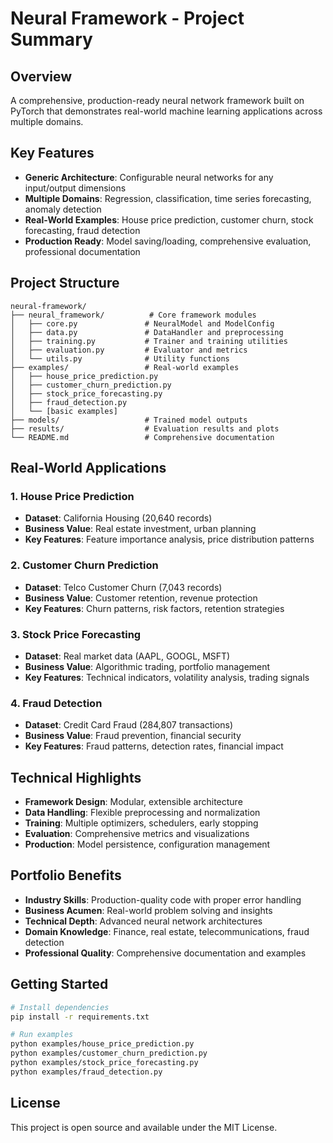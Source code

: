 # Neural Framework - Project Summary

## Overview
A comprehensive, production-ready neural network framework built on PyTorch that demonstrates real-world machine learning applications across multiple domains.

## Key Features
- **Generic Architecture**: Configurable neural networks for any input/output dimensions
- **Multiple Domains**: Regression, classification, time series forecasting, anomaly detection
- **Real-World Examples**: House price prediction, customer churn, stock forecasting, fraud detection
- **Production Ready**: Model saving/loading, comprehensive evaluation, professional documentation

## Project Structure
```
neural-framework/
├── neural_framework/          # Core framework modules
│   ├── core.py               # NeuralModel and ModelConfig
│   ├── data.py               # DataHandler and preprocessing
│   ├── training.py           # Trainer and training utilities
│   ├── evaluation.py         # Evaluator and metrics
│   └── utils.py              # Utility functions
├── examples/                 # Real-world examples
│   ├── house_price_prediction.py
│   ├── customer_churn_prediction.py
│   ├── stock_price_forecasting.py
│   ├── fraud_detection.py
│   └── [basic examples]
├── models/                   # Trained model outputs
├── results/                  # Evaluation results and plots
└── README.md                 # Comprehensive documentation
```

## Real-World Applications

### 1. House Price Prediction
- **Dataset**: California Housing (20,640 records)
- **Business Value**: Real estate investment, urban planning
- **Key Features**: Feature importance analysis, price distribution patterns

### 2. Customer Churn Prediction
- **Dataset**: Telco Customer Churn (7,043 records)
- **Business Value**: Customer retention, revenue protection
- **Key Features**: Churn patterns, risk factors, retention strategies

### 3. Stock Price Forecasting
- **Dataset**: Real market data (AAPL, GOOGL, MSFT)
- **Business Value**: Algorithmic trading, portfolio management
- **Key Features**: Technical indicators, volatility analysis, trading signals

### 4. Fraud Detection
- **Dataset**: Credit Card Fraud (284,807 transactions)
- **Business Value**: Fraud prevention, financial security
- **Key Features**: Fraud patterns, detection rates, financial impact

## Technical Highlights
- **Framework Design**: Modular, extensible architecture
- **Data Handling**: Flexible preprocessing and normalization
- **Training**: Multiple optimizers, schedulers, early stopping
- **Evaluation**: Comprehensive metrics and visualizations
- **Production**: Model persistence, configuration management

## Portfolio Benefits
- **Industry Skills**: Production-quality code with proper error handling
- **Business Acumen**: Real-world problem solving and insights
- **Technical Depth**: Advanced neural network architectures
- **Domain Knowledge**: Finance, real estate, telecommunications, fraud detection
- **Professional Quality**: Comprehensive documentation and examples

## Getting Started
```bash
# Install dependencies
pip install -r requirements.txt

# Run examples
python examples/house_price_prediction.py
python examples/customer_churn_prediction.py
python examples/stock_price_forecasting.py
python examples/fraud_detection.py
```

## License
This project is open source and available under the MIT License.
